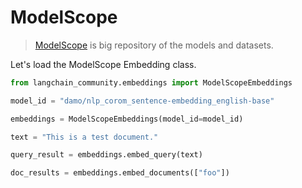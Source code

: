 # ModelScope

>[ModelScope](https://www.modelscope.cn/home) is big repository of the models and datasets.

Let's load the ModelScope Embedding class.


```python
from langchain_community.embeddings import ModelScopeEmbeddings
```


```python
model_id = "damo/nlp_corom_sentence-embedding_english-base"
```


```python
embeddings = ModelScopeEmbeddings(model_id=model_id)
```


```python
text = "This is a test document."
```


```python
query_result = embeddings.embed_query(text)
```


```python
doc_results = embeddings.embed_documents(["foo"])
```
